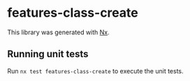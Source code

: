 # features-class-create

This library was generated with [Nx](https://nx.dev).

## Running unit tests

Run `nx test features-class-create` to execute the unit tests.
